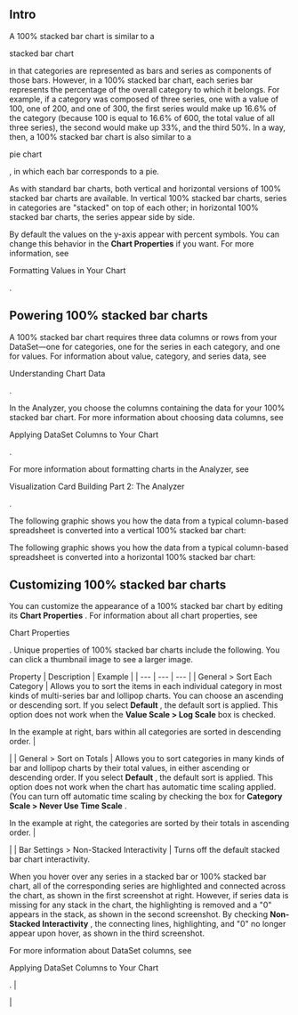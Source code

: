 

Intro
-------

A 100% stacked bar chart is similar to a

stacked bar chart

in that categories are represented as bars and series as components of those bars. However, in a 100% stacked bar chart, each series bar represents the percentage of the overall category to which it belongs. For example, if a category was composed of three series, one with a value of 100, one of 200, and one of 300, the first series would make up 16.6% of the category (because 100 is equal to 16.6% of 600, the total value of all three series), the second would make up 33%, and the third 50%. In a way, then, a 100% stacked bar chart is also similar to a

pie chart

, in which each bar corresponds to a pie.


 As with standard bar charts, both vertical and horizontal versions of 100% stacked bar charts are available. In vertical 100% stacked bar charts, series in categories are "stacked" on top of each other; in horizontal 100% stacked bar charts, the series appear side by side.


 By default the values on the y-axis appear with percent symbols. You can change this behavior in the
 **Chart Properties**
 if you want. For more information, see

Formatting Values in Your Chart

.


 Powering 100% stacked bar charts
----------------------------------

A 100% stacked bar chart requires three data columns or rows from your DataSet—one for categories, one for the series in each category, and one for values. For information about value, category, and series data, see

Understanding Chart Data

.


 In the Analyzer, you choose the columns containing the data for your 100% stacked bar chart. For more information about choosing data columns, see

Applying DataSet Columns to Your Chart

.


 For more information about formatting charts in the Analyzer, see

Visualization Card Building Part 2: The Analyzer

.


 The following graphic shows you how the data from a typical column-based spreadsheet is converted into a vertical 100% stacked bar chart:

The following graphic shows you how the data from a typical column-based spreadsheet is converted into a horizontal 100% stacked bar chart:

Customizing 100% stacked bar charts
-------------------------------------

You can customize the appearance of a 100% stacked bar chart by editing its
 **Chart Properties**
 . For information about all chart properties, see

Chart Properties

. Unique properties of 100% stacked bar charts include the following. You can click a thumbnail image to see a larger image.


 Property
  |
 Description
  |
 Example
  |
| --- | --- | --- |
|
 General > Sort Each Category
  |
 Allows you to sort the items in each individual category in most kinds of multi-series bar and lollipop charts. You can choose an ascending or descending sort. If you select
 **Default**
 , the default sort is applied. This option does not work when the
 **Value Scale > Log Scale**
 box is checked.


 In the example at right, bars within all categories are sorted in descending order.
  |

|
|
 General > Sort on Totals
  |
 Allows you to sort categories in many kinds of bar and lollipop charts by their total values, in either ascending or descending order. If you select
 **Default**
 , the default sort is applied. This option does not work when the chart has automatic time scaling applied. (You can turn off automatic time scaling by checking the box for
 **Category Scale > Never Use Time Scale**
 .


 In the example at right, the categories are sorted by their totals in ascending order.
  |

|
|
 Bar Settings > Non-Stacked Interactivity
  |
 Turns off the default stacked bar chart interactivity.


 When you hover over any series in a stacked bar or 100% stacked bar chart, all of the corresponding series are highlighted and connected across the chart, as shown in the first screenshot at right. However, if series data is missing for any stack in the chart, the highlighting is removed and a "0" appears in the stack, as shown in the second screenshot. By checking
 **Non-Stacked Interactivity**
 , the connecting lines, highlighting, and "0" no longer appear upon hover, as shown in the third screenshot.


 For more information about DataSet columns, see

Applying DataSet Columns to Your Chart

.
  |

|


